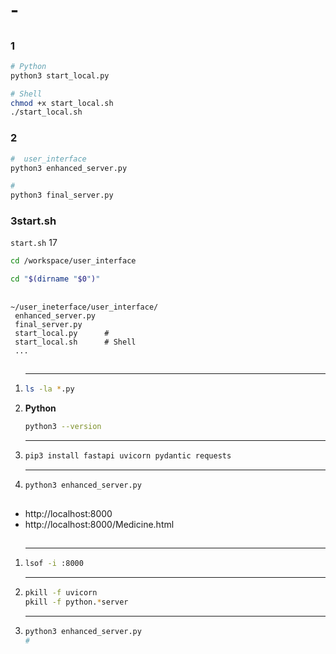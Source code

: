 #  -

##



### 1

```bash
# Python
python3 start_local.py

# Shell
chmod +x start_local.sh
./start_local.sh
```

### 2

```bash
#  user_interface
python3 enhanced_server.py

#
python3 final_server.py
```

### 3start.sh

 `start.sh` 17
```bash
cd /workspace/user_interface
```

```bash
cd "$(dirname "$0")"
```

##


```
~/user_ineterface/user_interface/
 enhanced_server.py
 final_server.py
 start_local.py      #
 start_local.sh      # Shell
 ...
```

##

1. ****
   ```bash
   ls -la *.py
   ```

2. **Python**
   ```bash
   python3 --version
   ```

3. ****
   ```bash
   pip3 install fastapi uvicorn pydantic requests
   ```

4. ****
   ```bash
   python3 enhanced_server.py
   ```

##


- http://localhost:8000
- http://localhost:8000/Medicine.html

##

1. ****
   ```bash
   lsof -i :8000
   ```

2. ****
   ```bash
   pkill -f uvicorn
   pkill -f python.*server
   ```

3. ****
   ```bash
   python3 enhanced_server.py
   #
   ```